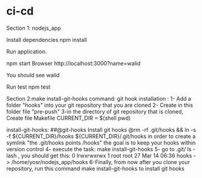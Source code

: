 # ci-cd
Section 1: nodejs_app

Install dependencies npm install

Run application.

npm start Browser http://localhost:3000?name=walid

You should see walid

Run test npm test

Section 2:make install-git-hooks command: git hook installation : 1- Add a folder "hooks" into your git repository that you are cloned 2- Create in this folder file "pre-push" 3-in the directory of git repository that is cloned, Create file Makefile CURRENT_DIR = $(shell pwd)

install-git-hooks: ##@git-hooks Install git hooks @rm -rf .git/hooks && ln -s -f ${CURRENT_DIR}/hooks ${CURRENT_DIR}/.git/hooks in order to create a symlink "the .git/hooks points /hooks" the goal is to keep your hooks within version control 4- execute the task: make install-git-hooks 5- go to .git/ ls -lash , you should get this: 0 lrwxrwxrwx 1 root root 27 Mar 14 06:36 hooks -> /home/yosr/nodejs_app/hooks 6-Finally, from now after you clone your repository, run this command make install-git-hooks to install git hooks
